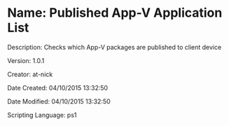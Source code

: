 ﻿# Name: Published App-V Application List

Description: Checks which App-V packages are published to client device

Version: 1.0.1

Creator: at-nick

Date Created: 04/10/2015 13:32:50

Date Modified: 04/10/2015 13:32:50

Scripting Language: ps1

